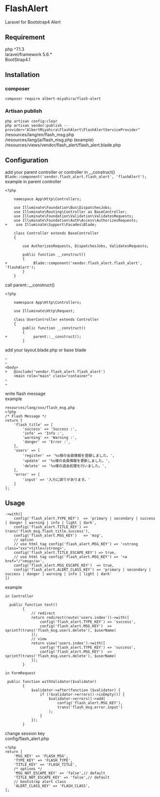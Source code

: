 # FlashAlert
Laravel for Bootstrap4 Alert
## Requirement
php ^7.1.3  
laravel/framework 5.6.*  
BootStrap4.1
## Installation
### composer
`composer require albert-miyahira/flash-alert`  
### Artisan publish
`php artisan config:clear`  
`php artisan vendor:publish --provider="AlbertMiyahira\FlashAlert\FlashAlertServiceProvider"` 
/resources/lang/en/flash_msg.php  
/resources/lang/ja/flash_msg.php (example)  
/resources/views/vendor/flash_alert/flash_alert.blade.php
## Configuration
add your parent controller or controller in __construct()  
`Blade::component('vendor.flash_alert.flash_alert', 'flashAlert');`  
example in parent controller
```
<?php

    namespace App\Http\Controllers;

    use Illuminate\Foundation\Bus\DispatchesJobs;
    use Illuminate\Routing\Controller as BaseController;
    use Illuminate\Foundation\Validation\ValidatesRequests;
    use Illuminate\Foundation\Auth\Access\AuthorizesRequests;
+    use Illuminate\Support\Facades\Blade;

    class Controller extends BaseController
    {

        use AuthorizesRequests, DispatchesJobs, ValidatesRequests;

        public function __construct()
        {
+            Blade::component('vendor.flash_alert.flash_alert', 'flashAlert');
        }
    }
```
call parent::__construct() 

```
<?php

    namespace App\Http\Controllers;

    use Illuminate\Http\Request;
   
    class UserController extends Controller
    {
        public function __construct()
        {
+            parent::__construct();
        }
```
add your layout.blade.php or base blade 
```
~
~
<body>
+   @include('vendor.flash_alert.flash_alert')
    <main role="main" class="container">
~
~
```
write flash message  
example
``` 
resources/lang/xxx/flash_msg.php  
<?php
/* Flash Message */
return [
    'flash_title' => [
        'success' => 'Success :',
        'info' => 'Info :',
        'warning' => 'Warning :',
        'danger' => 'Error :',
    ],
    'users' => [
        'register' => '%s様の会員情報を登録しました。',
        'update' => '%s様の会員情報を更新しました。',
        'delete' => '%s様の退会処理を行いました。',
    ],
    'error' => [
        'input' => '入力に誤りがあります。'
    ]
];
```

## Usage
```
->with([
    config('flash_alert.TYPE_KEY')  => 'primary | secondary | success | danger | warning | info | light | dark',
    config('flash_alert.TITLE_KEY') => trans('flash_msg.flash_title.success'),
    config('flash_alert.MSG_KEY')   => 'msg',
    // option
    // use html tag config('flash_alert.MSG_KEY') => '<strong class="xxx">title</strong>',
    config('flash_alert.TITLE_ESCAPE_KEY') => true,
    // use html tag config('flash_alert.MSG_KEY') => '<a href="/">msg</a>',
    config('flash_alert.MSG_ESCAPE_KEY')  => true,
    config('flash_alert.ALERT_CLASS_KEY') => 'primary | secondary | success | danger | warning | info | light | dark'
])
```
example
```
in Controller

  public function test()
        {
            // redirect
            return redirect(route('users.index'))->with([
                config('flash_alert.TYPE_KEY') => 'success',
                config('flash_alert.MSG_KEY')  => sprintf(trans('flash_msg.users.delete'), $userName)
            ]);
            // view
            return view('users.index')->with([
                config('flash_alert.TYPE_KEY') => 'success',
                config('flash_alert.MSG_KEY')  => sprintf(trans('flash_msg.users.delete'), $userName)
            ]);
        }
```
```
in FormRequest

 public function withValidator($validator)
        {
            $validator->after(function ($validator) {
                if (!$validator->errors()->isEmpty()) {
                    $validator->errors()->add(
                        config('flash_alert.MSG_KEY'), 
                        trans('flash_msg.error.input')
                    );
                }
            });
        }
```
change session key  
config/flash_alert.php  
```
<?php
return [
    'MSG_KEY' => 'FLASH_MSG',
    'TYPE_KEY' => 'FLASH_TYPE',
    'TITLE_KEY' => 'FLASH_TITLE',
    /* options */
    'MSG_NOT_ESCAPE_KEY' => 'false',// default
    'TITLE_NOT_ESCAPE_KEY' => 'false',// default
    // bootstrap alert class
    'ALERT_CLASS_KEY' => 'FLASH_CLASS',
];
```
